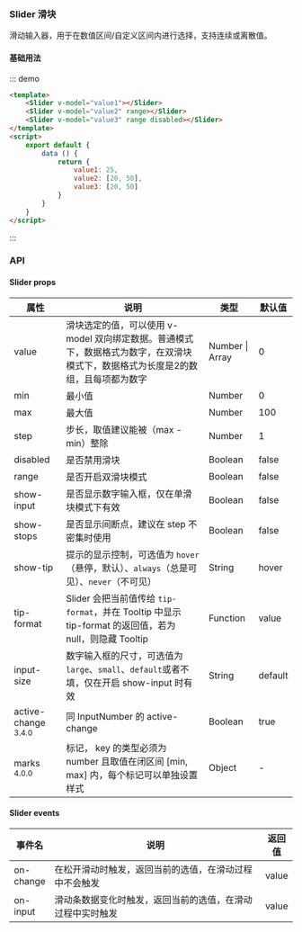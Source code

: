 ### Slider 滑块
滑动输入器，用于在数值区间/自定义区间内进行选择，支持连续或离散值。
#### 基础用法
::: demo  
```html
<template>
    <Slider v-model="value1"></Slider>
    <Slider v-model="value2" range></Slider>
    <Slider v-model="value3" range disabled></Slider>
</template>
<script>
    export default {
        data () {
            return {
                value1: 25,
                value2: [20, 50],
                value3: [20, 50]
            }
        }
    }
</script>
```
:::
### API
#### Slider props
<table>
  <thead>
    <tr>
      <th>属性</th>
      <th>说明</th>
      <th>类型</th>
      <th>默认值</th>
    </tr>
  </thead>
  <tbody>
    <tr>
      <td>value</td>
      <td>滑块选定的值，可以使用 v-model 双向绑定数据。普通模式下，数据格式为数字，在双滑块模式下，数据格式为长度是2的数组，且每项都为数字</td>
      <td>Number | Array</td>
      <td>0</td>
    </tr>
    <tr>
      <td>min</td>
      <td>最小值</td>
      <td>Number</td>
      <td>0</td>
    </tr>
    <tr>
      <td>max</td>
      <td>最大值</td>
      <td>Number</td>
      <td>100</td>
    </tr>
    <tr>
      <td>step</td>
      <td>步长，取值建议能被（max - min）整除</td>
      <td>Number</td>
      <td>1</td>
    </tr>
    <tr>
      <td>disabled</td>
      <td>是否禁用滑块</td>
      <td>Boolean</td>
      <td>false</td>
    </tr>
    <tr>
      <td>range</td>
      <td>是否开启双滑块模式</td>
      <td>Boolean</td>
      <td>false</td>
    </tr>
    <tr>
      <td>show-input</td>
      <td>是否显示数字输入框，仅在单滑块模式下有效</td>
      <td>Boolean</td>
      <td>false</td>
    </tr>
    <tr>
      <td>show-stops</td>
      <td>是否显示间断点，建议在 step 不密集时使用</td>
      <td>Boolean</td>
      <td>false</td>
    </tr>
    <tr>
      <td>show-tip</td>
      <td>提示的显示控制，可选值为 <code>hover</code>（悬停，默认）、<code>always</code>（总是可见）、<code>never</code>（不可见）</td>
      <td>String</td>
      <td>hover</td>
    </tr>
    <tr>
      <td>tip-format</td>
      <td>Slider 会把当前值传给 <code>tip-format</code>，并在 Tooltip 中显示 tip-format 的返回值，若为 null，则隐藏 Tooltip</td>
      <td>Function</td>
      <td>value</td>
    </tr>
    <tr>
      <td>input-size</td>
      <td>数字输入框的尺寸，可选值为<code>large</code>、<code>small</code>、<code>default</code>或者不填，仅在开启 show-input 时有效</td>
      <td>String</td>
      <td>default</td>
    </tr>
    <tr>
      <td>active-change <span class="ivu-badge"> <sup class="ivu-badge-count ivu-badge-count-alone">3.4.0</sup></span></td>
      <td>同 InputNumber 的 active-change</td>
      <td>Boolean</td>
      <td>true</td>
    </tr>
    <tr>
      <td>marks <span class="ivu-badge"> <sup class="ivu-badge-count ivu-badge-count-alone">4.0.0</sup></span></td>
      <td>标记， key 的类型必须为 number 且取值在闭区间 [min, max] 内，每个标记可以单独设置样式</td>
      <td>Object</td>
      <td>-</td>
    </tr>
  </tbody>
</table>

#### Slider events
<table>
  <thead>
    <tr>
      <th>事件名</th>
      <th style="width: 572px">说明</th>
      <th>返回值</th>
    </tr>
  </thead>
  <tbody>
    <tr>
      <td>on-change</td>
      <td>在松开滑动时触发，返回当前的选值，在滑动过程中不会触发</td>
      <td>value</td>
    </tr>
    <tr>
      <td>on-input</td>
      <td>滑动条数据变化时触发，返回当前的选值，在滑动过程中实时触发</td>
      <td>value</td>
    </tr>
  </tbody>
</table>